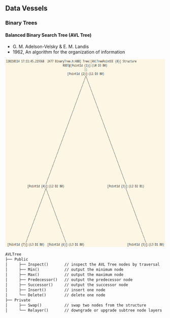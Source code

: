 ## Data Vessels

### Binary Trees

#### Balanced Binary Search Tree (AVL Tree)
+ G. M. Adelson-Velsky & E. M. Landis
+ 1962, An algorithm for the organization of information

<div align=center>
<img src="https://github.com/ChenZhouUC/GeoChain/blob/master/assets/AVL.png" alt="AVL" width="600" height="590" align="center"/>
</div>

```
AVLTree
├── Public
│     ├── Inspect()       // inspect the AVL Tree nodes by traversal  
│     ├── Min()           // output the minimum node
│     ├── Max()           // output the maximum node
│     ├── Predecessor()   // output the predecessor node
│     ├── Successor()     // output the successor node
│     ├── Insert()        // insert one node
│     └── Delete()        // delete one node
├── Private
│     ├── Swap()          // swap two nodes from the structure
│     └── Relayer()       // downgrade or upgrade subtree node layers
```